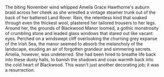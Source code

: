 The biting November wind whipped Amelia Grace Hawthorne's auburn braid across her cheek as she wrestled a vintage steamer trunk out of the back of her battered Land Rover.  Rain, the relentless kind that soaked through even the thickest wool, plastered her tailored trousers to her legs.  Around her, the grounds of Blackwood Manor loomed, a gothic monstrosity of crumbling stone and leaded glass windows that stared out like vacant eyes.  Perched on a windswept cliff overlooking the churning grey expanse of the Irish Sea, the manor seemed to absorb the melancholy of the landscape, exuding an air of forgotten grandeur and simmering secrets.  Amelia, however, was undeterred.  She had been hired to breathe life back into these dusty halls, to banish the shadows and coax warmth back into the cold heart of Blackwood.  This wasn't just another decorating job; it was a resurrection.
